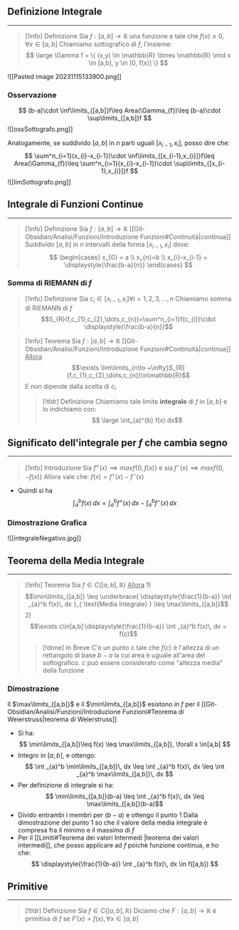 ## Definizione Integrale
---
>[!info] Definizione
>Sia $f:[a,b]\to\mathbb{R}$ una funzione e tale che $f(x)\geq0,\forall x \in[a,b]$
>Chiamiamo sottografico di $f$, l'insieme:
>$$ \large \Gamma f = \{ (x,y) \in \mathbb{R} \times \mathbb{R} \mid x \in [a,b], y \in [0, f(x)] \} $$

![[Pasted image 20231115133900.png]]

### Osservazione
$$
(b-a)\cdot \inf\limits_{[a,b]}f\leq Area(\Gamma_{f})\leq (b-a)\cdot \sup\limits_{[a,b]}f
$$
![[ossSottografo.png]]

Analogamente, se suddivido $[a,b]$ in $n$ parti uguali $[x_{i-1},x_{i}]$, posso dire che:
$$
\sum^n_{i=1}(x_{i}-x_{i-1})\cdot \inf\limits_{[x_{i-1},x_{i}]}f\leq Area(\Gamma_{f})\leq \sum^n_{i=1}(x_{i}-x_{i-1})\cdot \sup\limits_{[x_{i-1},x_{i}]}f
$$
![[limSottografo.png]]
## Integrale di Funzioni Continue
---
>[!info] Definizione
>Sia $f:[a,b]\to\mathbb{R}$ [[Git-Obsidian/Analisi/Funzioni/Introduzione Funzioni#Continuità|continua]]
>Suddivido $[a,b]$ in $n$ intervalli della forma $[x_{i-1},x_{i}]$ dove:
>$$
\begin{cases}
x_{0} = a  \\
x_{n}=b \\
x_{i}-x_{i-1} = \displaystyle{\frac{b-a}{n}}
\end{cases}
>$$

### Somma di RIEMANN di $f$
>[!info] Definizione
>Sia $c_{i}\in[x_{i-1},x_{i}] \forall i =1,2,3,\dots,n$
>Chiamiamo somma di RIEMANN di $f$
>$$S_{R}(f,c_{1},c_{2},\dots,c_{n})=\sum^n_{i=1}f(c_{i})\cdot \displaystyle{\frac{b-a}{n}}$$

>[!info] Teorema
>Sia $f:[a,b]\to\mathbb{R}$ [[Git-Obsidian/Analisi/Funzioni/Introduzione Funzioni#Continuità|continua]]
><u>Allora</u>
>$$\exists \lim\limits_{n\to +\infty}S_{R}(f,c_{1},c_{2},\dots,c_{n})\in\mathbb{R}$$
>E non dipende dalla scelta di $c_{i}$
>
>>[!tldr] Definizione
>>Chiamiamo tale limite **integrale** di $f$ in $[a,b]$ e lo indichiamo con:
>>$$ \large \int_{a}^{b} f(x) dx$$

## Significato dell'integrale per $f$ che cambia segno
---
>[!info] Introduzione
>Sia $f^+(x) \implies maxf\{ 0,f(x) \}$
>e sia $f^-(x) \implies maxf\{ 0,-f(x) \}$
> Allora vale che:
> $f(x) = f^+(x)-f^-(x)$

- Quindi si ha
$$
\int _{a}^b f(x)\, dx = \int _{a}^b f^+(x)\, dx - \int _{a}^b f^-(x)\, dx 
$$
### Dimostrazione Grafica
![[integraleNegativo.jpg]]
## Teorema della Media Integrale
---
>[!info] Teorema
>Sia $f\in C([a,b],\mathbb{R})$
><u>Allora</u>
>1)
>$$\min\limits_{[a,b]} \leq \underbrace{ \displaystyle{\frac{1}{b-a}} \int _{a}^b f(x)\, dx }_{ \text{Media Integrale} } \leq \max\limits_{[a,b]}$$
>2)
>$$\exists c\in[a,b]:\displaystyle{\frac{1}{b-a}} \int _{a}^b f(x)\, dx = f(c)$$
>
>>[!done] In Breve
>>C'è un punto $c$ tale che $f(c)$ è l'altezza di un rettangolo di base $b-a$ la cui area è uguale all'area del sottografico.
>>$c$ può essere considerato come "altezza media" della funzione

### Dimostrazione
Il $\max\limits_{[a,b]}$ e il $\min\limits_{[a,b]}$ esistono in $f$ per il [[Git-Obsidian/Analisi/Funzioni/Introduzione Funzioni#Teorema di Weierstruss|teorema di Weierstruss]]
- Si ha:
$$
\min\limits_{[a,b]}\leq f(x) \leq \max\limits_{[a,b]}, \forall x \in[a,b]
$$
- Integro in $[a,b]$, e ottengo:
$$
\int _{a}^b \min\limits_{[a,b]}\, dx \leq \int _{a}^b f(x)\, dx \leq \int _{a}^b \max\limits_{[a,b]}\, dx
$$
- Per definizione di integrale si ha:
$$
\min\limits_{[a,b]}(b-a) \leq \int _{a}^b f(x)\, dx \leq \max\limits_{[a,b]}(b-a)$$
- Divido entrambi i membri per $(b-a)$ e ottengo il punto $1$
Dalla dimostrazione del punto $1$ so che il valore della media integrale è compresa fra il minimo e il massimo di $f$
- Per il [[Limiti#Teorema dei valori Intermedi |teorema dei valori intermedi]], che posso applicare ad $f$ poichè funzione continua, e ho che:
$$
\displaystyle{\frac{1}{b-a}} \int _{a}^b f(x)\, dx \in f([a,b])
$$
## Primitive
---
>[!tldr] Definizione
>Sia $f\in C([a,b],\mathbb{R})$
>Diciamo che $F:[a,b]\to\mathbb{R}$ è primitiva di $f$ se $F'(x)=f(x), \forall x\in[a,b]$